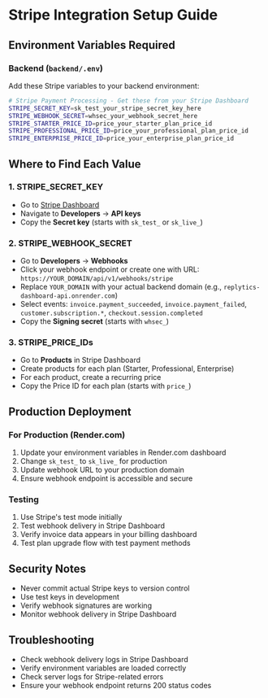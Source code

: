 # Stripe Integration Setup Guide

## Environment Variables Required

### Backend (`backend/.env`)

Add these Stripe variables to your backend environment:

```bash
# Stripe Payment Processing - Get these from your Stripe Dashboard
STRIPE_SECRET_KEY=sk_test_your_stripe_secret_key_here
STRIPE_WEBHOOK_SECRET=whsec_your_webhook_secret_here
STRIPE_STARTER_PRICE_ID=price_your_starter_plan_price_id
STRIPE_PROFESSIONAL_PRICE_ID=price_your_professional_plan_price_id
STRIPE_ENTERPRISE_PRICE_ID=price_your_enterprise_plan_price_id
```

## Where to Find Each Value

### 1. STRIPE_SECRET_KEY
- Go to [Stripe Dashboard](https://dashboard.stripe.com)
- Navigate to **Developers** → **API keys**
- Copy the **Secret key** (starts with `sk_test_` or `sk_live_`)

### 2. STRIPE_WEBHOOK_SECRET
- Go to **Developers** → **Webhooks** 
- Click your webhook endpoint or create one with URL: `https://YOUR_DOMAIN/api/v1/webhooks/stripe`
- Replace `YOUR_DOMAIN` with your actual backend domain (e.g., `replytics-dashboard-api.onrender.com`)
- Select events: `invoice.payment_succeeded`, `invoice.payment_failed`, `customer.subscription.*`, `checkout.session.completed`
- Copy the **Signing secret** (starts with `whsec_`)

### 3. STRIPE_PRICE_IDs
- Go to **Products** in Stripe Dashboard
- Create products for each plan (Starter, Professional, Enterprise)
- For each product, create a recurring price
- Copy the Price ID for each plan (starts with `price_`)

## Production Deployment

### For Production (Render.com)
1. Update your environment variables in Render.com dashboard
2. Change `sk_test_` to `sk_live_` for production
3. Update webhook URL to your production domain
4. Ensure webhook endpoint is accessible and secure

### Testing
1. Use Stripe's test mode initially
2. Test webhook delivery in Stripe Dashboard
3. Verify invoice data appears in your billing dashboard
4. Test plan upgrade flow with test payment methods

## Security Notes
- Never commit actual Stripe keys to version control
- Use test keys in development
- Verify webhook signatures are working
- Monitor webhook delivery in Stripe Dashboard

## Troubleshooting
- Check webhook delivery logs in Stripe Dashboard
- Verify environment variables are loaded correctly
- Check server logs for Stripe-related errors
- Ensure your webhook endpoint returns 200 status codes